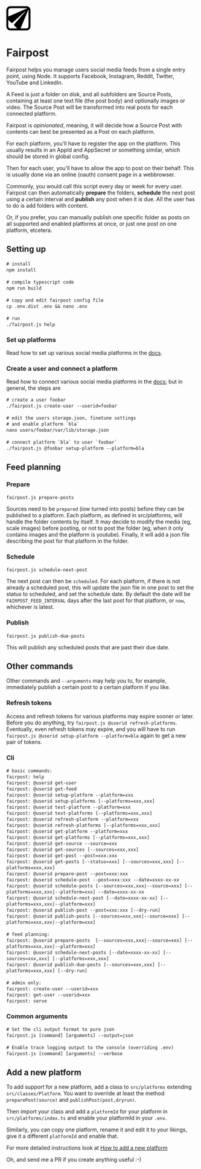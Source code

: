 
<img src="https://github.com/commonpike/fairpost/raw/main/public/fairpost-icon.png" width="64" height="64">

# Fairpost

Fairpost helps you manage users social media feeds from a single 
entry point, using Node. It supports Facebook, Instagram, 
Reddit, Twitter, YouTube and LinkedIn.

A Feed is just a folder on disk, and all subfolders are Source Posts, 
containing at least one text file (the post body) and 
optionally images or video. The Source Post will be transformed
into real posts for each connected platform.

Fairpost is *opinionated*, meaning, it will decide
how a Source Post with contents can best be presented
as a Post on each platform. 

For each platform, you'll have to register the app on the
platform. This usually results in an AppId and AppSecret or 
something similar, which should be stored in global config.

Then for each user, you'll have to allow the app to
post on their behalf. This is usually done via an
online (oauth) consent page in a webbrowser.

Commonly, you would call this script every day or week
for every user. Fairpost can then automatically **prepare** the folders,
**schedule** the next post using a certain interval and 
**publish** any post when it is due. All the user has to do is 
add folders with content.

Or, if you prefer, you can manually publish one
specific folder as posts on all supported and enabled 
platforms at once, or just one post on one platform,
etcetera.


## Setting up 
```
# install
npm install

# compile typescript code
npm run build

# copy and edit fairpost config file
cp .env.dist .env && nano .env

# run
./fairpost.js help
```

### Set up platforms

Read how to set up various social media platforms in the [docs](docs).

### Create a user and connect a platform 

Read how to connect various social media platforms in the [docs](docs);
but in general, the steps are 

```
# create a user foobar
./fairpost.js create-user --userid=foobar

# edit the users storage.json, finetune settings
# and enable platform `bla`
nano users/foobar/var/lib/storage.json

# connect platform `bla` to user `foobar`
./fairpost.js @foobar setup-platform --platform=bla

```

## Feed planning
### Prepare
```
fairpost.js prepare-posts
```
Sources need to be `prepared` (iow turned into posts)
before they can be published to a platform. 
Each platform, as defined in src/platforms, will 
handle the folder contents by itself. It may
decide to modify the media (eg, scale images) 
before posting, or not to post the folder (eg, 
when it only contains images and the platform 
is youtube). Finally, it will add a json file
describing the post for that platform in the 
folder.

### Schedule
```
fairpost.js schedule-next-post
```
The next post can then be `scheduled`. For each platform,
if there is not already a scheduled post, this will update
the json file in one post to set the status to scheduled, 
and set the schedule date. 
By default the date will be `FAIRPOST_FEED_INTERVAL` days 
after the last post for that platform, or `now`, whichever 
is latest.

### Publish
```
fairpost.js publish-due-posts
```
This will publish any scheduled posts that are past their due date.


## Other commands

Other commands and `--arguments`
may help you to, for example, immediately publish
a certain post to a certain platform if you like.

### Refresh tokens

Access and refresh tokens for various platforms may
expire sooner or later. Before you do anything, try
`fairpost.js @userid refresh-platforms`. Eventually, even
refresh tokens may expire, and you will have to run
`fairpost.js @userid setup-platform --platform=bla` again
to get a new pair of tokens.


### Cli

```
# basic commands:
fairpost: help
fairpost: @userid get-user
fairpost: @userid get-feed
fairpost: @userid setup-platform --platform=xxx
fairpost: @userid setup-platforms [--platforms=xxx,xxx]
fairpost: @userid test-platform --platform=xxx
fairpost: @userid test-platforms [--platforms=xxx,xxx]
fairpost: @userid refresh-platform --platform=xxx
fairpost: @userid refresh-platforms [--platforms=xxx,xxx]
fairpost: @userid get-platform --platform=xxx
fairpost: @userid get-platforms [--platforms=xxx,xxx]
fairpost: @userid get-source --source=xxx
fairpost: @userid get-sources [--sources=xxx,xxx]
fairpost: @userid get-post --post=xxx:xxx
fairpost: @userid get-posts [--status=xxx] [--sources=xxx,xxx] [--platforms=xxx,xxx] 
fairpost: @userid prepare-post --post=xxx:xxx
fairpost: @userid schedule-post --post=xxx:xxx --date=xxxx-xx-xx 
fairpost: @userid schedule-posts [--sources=xxx,xxx|--source=xxx] [--platforms=xxx,xxx|--platform=xxx] --date=xxxx-xx-xx
fairpost: @userid schedule-next-post [--date=xxxx-xx-xx] [--platforms=xxx,xxx|--platform=xxx] 
fairpost: @userid publish-post --post=xxx:xxx [--dry-run]
fairpost: @userid publish-posts [--sources=xxx,xxx|--source=xxx] [--platforms=xxx,xxx|--platform=xxx]

# feed planning:
fairpost: @userid prepare-posts  [--sources=xxx,xxx|--source=xxx] [--platforms=xxx,xxx|--platform=xxx]
fairpost: @userid schedule-next-posts [--date=xxxx-xx-xx] [--sources=xxx,xxx] [--platforms=xxx,xxx] 
fairpost: @userid publish-due-posts [--sources=xxx,xxx] [--platforms=xxx,xxx] [--dry-run]

# admin only:
fairpost: create-user --userid=xxx
fairpost: get-user --userid=xxx
fairpost: serve
```

### Common arguments 

```
# Set the cli output format to pure json
fairpost.js [command] [arguments] --output=json

# Enable trace logging output to the console (overriding .env)
fairpost.js [command] [arguments] --verbose

```


## Add a new platform

To add support for a new platform, add a class to `src/platforms`
extending `src/classes/Platform`. You want to override at least the
method `preparePost(source)` and  `publishPost(post,dryrun)`.

Then import your class and add a `platformId` for your platform 
in `src/platforms/index.ts` and enable your platformId in your `.env`.

Similarly, you can copy one platform, rename it and edit it to your
likings, give it a different `platformId` and enable that.

For more detailed instructions look at [How to add a new platform](./docs/NewPlatform.md)

Oh, and send me a PR if you create anything useful :-) 






